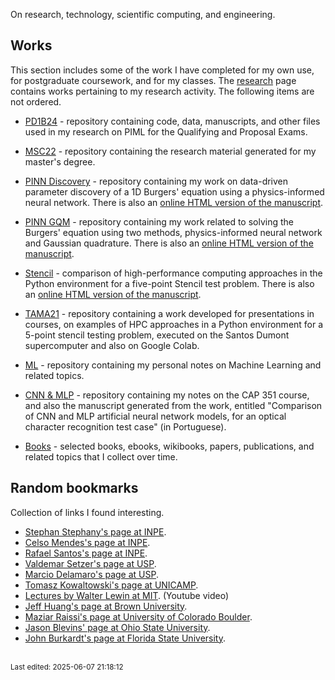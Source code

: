On research, technology, scientific computing, and engineering.


## Works

This section includes some of the work I have completed for my own use, for postgraduate coursework, and for my classes. The [research](research.md) page contains works pertaining to my research activity. The following items are not ordered.

- [PD1B24](https://github.com/efurlanm/pd1b24/) - repository containing code, data, manuscripts, and other files used in my research on PIML for the Qualifying and Proposal Exams.

- [MSC22](https://github.com/efurlanm/msc22/) - repository containing the research material generated for my master's degree.

- [PINN Discovery](https://github.com/efurlanm/425/tree/main/project/) - repository containing my work on data-driven parameter discovery of a 1D Burgers' equation using a physics-informed neural network. There is also an [online HTML version of the manuscript](https://efurlanm.github.io/425/).

- [PINN GQM](https://github.com/efurlanm/421/tree/main/project/) - repository containing my work related to solving the Burgers' equation using two methods, physics-informed neural network and Gaussian quadrature. There is also an [online HTML version of the manuscript](https://efurlanm.github.io/421/).

- [Stencil](https://github.com/efurlanm/bs21/) - comparison of high-performance computing approaches in the Python environment for a five-point Stencil test problem. There is also an [online HTML version of the manuscript](https://efurlanm.github.io/bs21/).

- [TAMA21](https://github.com/efurlanm/tama21/) - repository containing a work developed for presentations in courses, on examples of HPC approaches in a Python environment for a 5-point stencil testing problem, executed on the Santos Dumont supercomputer and also on Google Colab.

- [ML](https://github.com/efurlanm/ml/) - repository containing my personal notes on Machine Learning and related topics.

- [CNN & MLP](https://github.com/efurlanm/351/) - repository containing my notes on the CAP 351 course, and also the manuscript generated from the work, entitled "Comparison of CNN and MLP artificial neural network models, for an optical character recognition test case" (in Portuguese).

- [Books](books/README.md) - selected books, ebooks, wikibooks, papers, publications, and related topics that I collect over time.



## Random bookmarks

Collection of links I found interesting.

- [Stephan Stephany's page at INPE](http://www.lac.inpe.br/~stephan/).
- [Celso Mendes's page at INPE](http://www.lac.inpe.br/~celso/).
- [Rafael Santos's page at INPE](http://www.lac.inpe.br/~rafael.santos/).
- [Valdemar Setzer's page at USP](http://www.ime.usp.br/~vwsetzer/).
- [Marcio Delamaro's page at USP](http://conteudo.icmc.usp.br/pessoas/delamaro/).
- [Tomasz Kowaltowski's page at UNICAMP](http://www.ic.unicamp.br/~tomasz/).
- [Lectures by Walter Lewin at MIT](https://www.youtube.com/@lecturesbywalterlewin.they9259). (Youtube video)
- [Jeff Huang's page at Brown University](http://jeffhuang.com/).
- [Maziar Raissi's page at University of Colorado Boulder](https://dl4sci-school.lbl.gov/maziar-raissi).
- [Jason Blevins' page at Ohio State University](https://jblevins.org/).
- [John Burkardt's page at Florida State University](https://people.sc.fsu.edu/~jburkardt/).

<br><sub>Last edited: 2025-06-07 21:18:12</sub>
